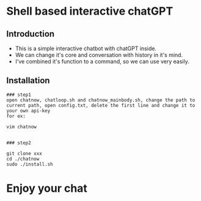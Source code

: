 # Shell based interactive chatGPT

## Introduction
- This is a simple interactive chatbot with chatGPT inside.
- We can change it's core and conversation with history in it's mind.
- I've combined it's function to a command, so we can use very easily.

## Installation
    
    ### step1
    open chatnow, chatloop.sh and chatnow_mainbody.sh, change the path to current path, open config.txt, delete the first line and change it to your own api-key
    for ex:
    
    vim chatnow
    

    ### step2
    
    git clone xxx
    cd ./chatnow
    sudo ./install.sh 
    

    
    


# Enjoy your chat
